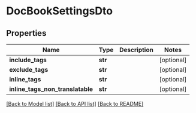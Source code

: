 # DocBookSettingsDto

## Properties
Name | Type | Description | Notes
------------ | ------------- | ------------- | -------------
**include_tags** | **str** |  | [optional] 
**exclude_tags** | **str** |  | [optional] 
**inline_tags** | **str** |  | [optional] 
**inline_tags_non_translatable** | **str** |  | [optional] 

[[Back to Model list]](../README.md#documentation-for-models) [[Back to API list]](../README.md#documentation-for-api-endpoints) [[Back to README]](../README.md)


